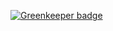 
[![Greenkeeper badge](https://badges.greenkeeper.io/janryWang/resmart.svg)](https://greenkeeper.io/)
